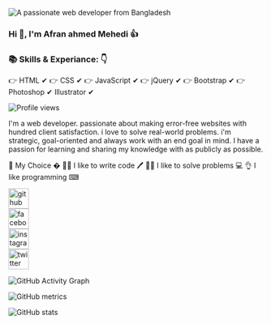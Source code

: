 ![A passionate web developer from Bangladesh](https://pbs.twimg.com/profile_banners/1430763018569195524/1631207995/600x200)

### Hi 👋, I'm Afran ahmed Mehedi 👍

### 📚 Skills & Experiance: 👇 <br>
👉 HTML ✔
👉 CSS ✔
👉 JavaScript ✔
👉 jQuery ✔
👉 Bootstrap ✔
👉 Photoshop ✔ Illustrator ✔


![Profile views](https://gpvc.arturio.dev/afranahmedmehedi)  


I'm a web developer. passionate about making error-free websites with hundred client satisfaction. i love to solve real-world problems. i'm strategic, goal-oriented and always work with an end goal in mind. I have a passion for learning and sharing my knowledge with as publicly as possible.


🧐 My Choice  �
👨‍💻 I like to write code 🖊
🙇‍♂ I like to solve problems 💻
👌 I like programming ⌨



[<img src='https://cdn.jsdelivr.net/npm/simple-icons@3.0.1/icons/github.svg' alt='github' height='40'>](https://github.com/afranahmedmehedi)  
[<img src='https://cdn.jsdelivr.net/npm/simple-icons@3.0.1/icons/facebook.svg' alt='facebook' height='40'>](https://www.facebook.com/afranahmedmehediOfficial)  
[<img src='https://cdn.jsdelivr.net/npm/simple-icons@3.0.1/icons/instagram.svg' alt='instagram' height='40'>](https://www.instagram.com/afranahmed.mehedi/)  
[<img src='https://cdn.jsdelivr.net/npm/simple-icons@3.0.1/icons/twitter.svg' alt='twitter' height='40'>](https://twitter.com/AfranahmedM)  


![GitHub Activity Graph](https://activity-graph.herokuapp.com/graph?username=afranahmedmehedi)  

![GitHub metrics](https://metrics.lecoq.io/afranahmedmehedi)  

![GitHub stats](https://github-readme-stats.vercel.app/api?username=afranahmedmehedi&show_icons=true&count_private=true)  

